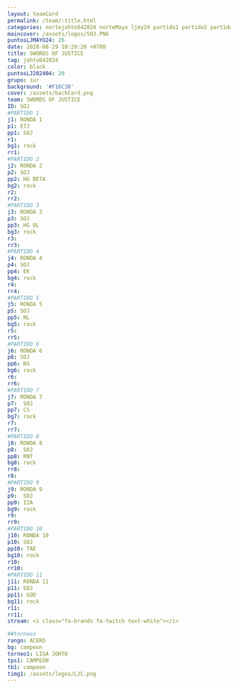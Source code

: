 ```yaml
---
layout: teamCard
permalink: /team/:title.html
categories: nortejohto042024 norteMayo ljmy24 partido1 partido2 partido3  partido4 partido5 partido6  partido8 partido9 partido10 partido11 28 LI
maincover: /assets/logos/SOJ.PNG
puntosLJMAYO24: 26
date: 2020-08-29 10:29:20 +0700
title: SWORDS OF JUSTICE
tag: johto042024
color: black
puntosLJ202404: 20
grupo: sur
background: '#F16C38'
cover: /assets/backCard.png
team: SWORDS OF JUSTICE
ID: SOJ
#PARTIDO 1
j1: RONDA 1
p1: E7J
pp1: SOJ
r1: 
bg1: rock
rr1: 
#PARTIDO 2
j2: RONDA 2
p2: SOJ
pp2: HG BETA
bg2: rock
r2: 
rr2: 
#PARTIDO 3
j3: RONDA 3
p3: SOJ
pp3: HG OL
bg3: rock
r3: 
rr3:
#PARTIDO 4
j4: RONDA 4
p4: SOJ
pp4: EK
bg4: rock
r4: 
rr4:
#PARTIDO 5
j5: RONDA 5
p5: SOJ
pp5: NL
bg5: rock
r5: 
rr5:
#PARTIDO 6
j6: RONDA 6
p6: SOJ
pp6: NS
bg6: rock
r6: 
rr6: 
#PARTIDO 7
j7: RONDA 7
p7:  SOJ
pp7: CS
bg7: rock
r7: 
rr7: 
#PARTIDO 8
j8: RONDA 8
p8:  SOJ
pp8: RNT
bg8: rock
rr8: 
r8: 
#PARTIDO 9
j9: RONDA 9
p9:  SOJ
pp9: I2A
bg9: rock
r9: 
rr9: 
#PARTIDO 10
j10: RONDA 10
p10: SOJ
pp10: TAE
bg10: rock
r10: 
rr10:
#PARTIDO 11
j11: RONDA 11
p11: SOJ
pp11: GOD
bg11: rock
r11: 
rr11:
stream: <i class="fa-brands fa-twitch text-white"></i>

##torneos
rango: ACERO
bg: campeon 
torneo1: LIGA JOHTO
tps1: CAMPEÓN
tb1: campeon
timg1: /assets/logos/LJC.png
---
```



